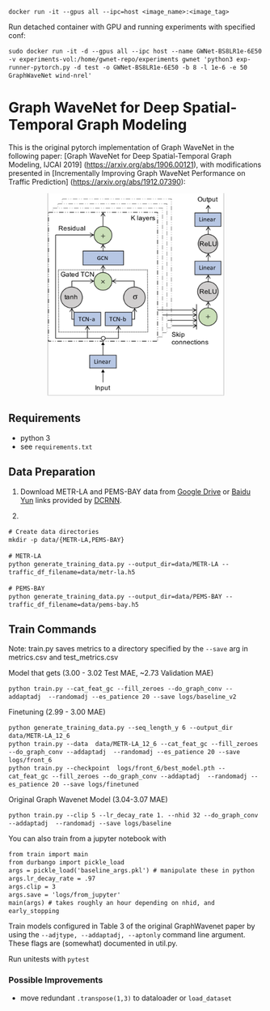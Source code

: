 ```
docker run -it --gpus all --ipc=host <image_name>:<image_tag>
```

Run detached container with GPU and running experiments with specified conf:
```
sudo docker run -it -d --gpus all --ipc host --name GWNet-BS8LR1e-6E50 -v experiments-vol:/home/gwnet-repo/experiments gwnet 'python3 exp-runner-pytorch.py -d test -o GWNet-BS8LR1e-6E50 -b 8 -l 1e-6 -e 50 GraphWaveNet wind-nrel'
```

# Graph WaveNet for Deep Spatial-Temporal Graph Modeling

This is the original pytorch implementation of Graph WaveNet in the following paper: 
[Graph WaveNet for Deep Spatial-Temporal Graph Modeling, IJCAI 2019] (https://arxiv.org/abs/1906.00121),
with modifications presented in [Incrementally Improving Graph WaveNet Performance on Traffic Prediction] (https://arxiv.org/abs/1912.07390):


<p align="center">
  <img width="350" height="400" src=./fig/model.png>
</p>

## Requirements
- python 3
- see `requirements.txt`


## Data Preparation

1) Download METR-LA and PEMS-BAY data from [Google Drive](https://drive.google.com/open?id=10FOTa6HXPqX8Pf5WRoRwcFnW9BrNZEIX) or [Baidu Yun](https://pan.baidu.com/s/14Yy9isAIZYdU__OYEQGa_g) links provided by [DCRNN](https://github.com/liyaguang/DCRNN).

2)

```
# Create data directories
mkdir -p data/{METR-LA,PEMS-BAY}

# METR-LA
python generate_training_data.py --output_dir=data/METR-LA --traffic_df_filename=data/metr-la.h5

# PEMS-BAY
python generate_training_data.py --output_dir=data/PEMS-BAY --traffic_df_filename=data/pems-bay.h5

```

## Train Commands
Note: train.py saves metrics to a directory specified by the `--save` arg in metrics.csv and test_metrics.csv

Model that gets (3.00 - 3.02 Test MAE, ~2.73 Validation MAE)
```
python train.py --cat_feat_gc --fill_zeroes --do_graph_conv --addaptadj  --randomadj --es_patience 20 --save logs/baseline_v2
```

Finetuning (2.99 - 3.00 MAE)
```
python generate_training_data.py --seq_length_y 6 --output_dir data/METR-LA_12_6
python train.py --data  data/METR-LA_12_6 --cat_feat_gc --fill_zeroes --do_graph_conv --addaptadj  --randomadj --es_patience 20 --save logs/front_6
python train.py --checkpoint  logs/front_6/best_model.pth --cat_feat_gc --fill_zeroes --do_graph_conv --addaptadj  --randomadj --es_patience 20 --save logs/finetuned

```
Original Graph Wavenet Model (3.04-3.07 MAE)
```
python train.py --clip 5 --lr_decay_rate 1. --nhid 32 --do_graph_conv --addaptadj  --randomadj --save logs/baseline
```

You can also train from a jupyter notebook with
```{python}
from train import main
from durbango import pickle_load
args = pickle_load('baseline_args.pkl') # manipulate these in python
args.lr_decay_rate = .97
args.clip = 3
args.save = 'logs/from_jupyter'
main(args) # takes roughly an hour depending on nhid, and early_stopping
```

Train models configured in Table 3 of the original GraphWavenet paper by using the `--adjtype, --addaptadj, --aptonly` command line argument.
These flags are (somewhat) documented in util.py.

Run unitests with `pytest`

### Possible Improvements
* move redundant `.transpose(1,3)` to dataloader or `load_dataset`
